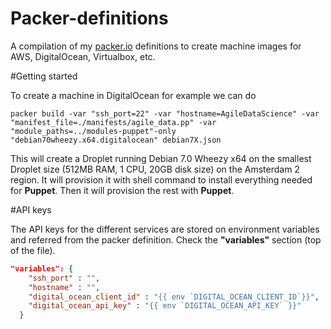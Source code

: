 Packer-definitions
==================

A compilation of my [packer.io](http://www.packer.io/) definitions to create machine images for AWS, DigitalOcean, Virtualbox, etc.

#Getting started

To create a machine in DigitalOcean for example we can do

```packer build -var "ssh_port=22" -var "hostname=AgileDataScience" -var "manifest_file=./manifests/agile_data.pp" -var "module_paths=../modules-puppet"-only "debian70wheezy.x64.digitalocean" debian7X.json```

This will create a Droplet running Debian 7.0 Wheezy x64 on the smallest Droplet size (512MB RAM, 1 CPU, 20GB disk size) on the Amsterdam 2 region. It will provision it with shell command to install everything needed for **Puppet**. Then it will provision the rest with **Puppet**.

#API keys

The API keys for the different services are stored on environment variables and referred from the packer definition. Check the **"variables"** section (top of the file).

```json
"variables": {
    "ssh_port" : "",
    "hostname" : "",
    "digital_ocean_client_id" : "{{ env `DIGITAL_OCEAN_CLIENT_ID`}}",
    "digital_ocean_api_key" : "{{ env `DIGITAL_OCEAN_API_KEY` }}"
  }
```



